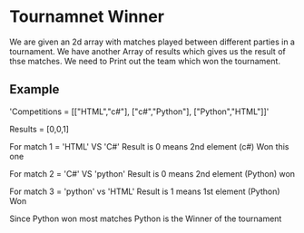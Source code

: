 # Tournamnet Winner

We are given an 2d array with matches played between different parties in a tournament. We have another Array of results which gives us the result of thse matches.
We need to Print out the team which won the tournament.

## Example

'Competitions = [["HTML","c#"],
                ["c#","Python"],
                ["Python","HTML"]]'

Results = [0,0,1]

For match 1 = 'HTML' VS 'C#' Result is 0 means 2nd element (c#) Won this one

For match 2 = 'C#' VS 'python' Result is 0 means 2nd element (Python) won

For match 3 = 'python' vs 'HTML' Result is 1 means 1st element (Python) Won

Since Python won most matches Python is the Winner of the tournament